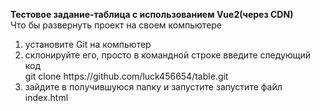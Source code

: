 <b>Тестовое задание-таблица с использованием Vue2(через CDN) </b></br>
Что бы развернуть проект на своем компьютере</br>
<ol>
<li>установите Git на компьютер</li>
<li>склонируйте его, просто в командной строке введите следующий код</br>
git clone https://github.com/luck456654/table.git </li>
<li>зайдите в получившуюся папку и запустите запустите файл index.html</li>
</ol>

